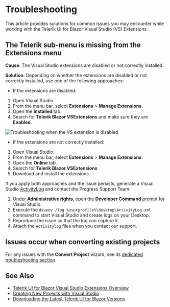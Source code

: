 
# Troubleshooting

This article provides solutions for common issues you may encounter while working with the Telerik UI for Blazor Visual Studio (VS) Extensions.

## The Telerik sub-menu is missing from the Extensions menu

**Cause**: The Visual Studio extensions are disabled or not correctly installed.

**Solution**: Depending on whether the extensions are disabled or not correctly installed, use one of the following approaches:

* If the extensions are disabled:

1. Open Visual Studio.
1. From the menu bar, select **Extensions** > **Manage Extensions**.
1. Open the **Installed** tab.
1. Search for **Telerik Blazor VSExtensions** and make sure they are **Enabled**.

![Troubleshooting when the VS extension is disabled](images/enable-extensions.png)

* If the extensions are not correctly installed:

1. Open Visual Studio.
1. From the menu bar, select **Extensions** > **Manage Extensions**.
1. Open the **Online** tab.
1. Search for **Telerik Blazor VSExtensions**
1. Download and install the extensions.

If you apply both approaches and the issue persists, generate a Visual Studio [ActivityLog](https://docs.microsoft.com/en-us/visualstudio/ide/reference/log-devenv-exe?view=vs-2019) and contact the Progress Support Team:

1. Under **Administrative rights**, open the [**Developer Command** prompt](https://docs.microsoft.com/en-us/dotnet/framework/tools/developer-command-prompt-for-vs) for Visual Studio.
1. Execute the `devenv /log %userprofile%\desktop\ActivityLog.xml` command to start Visual Studio and create logs on your Desktop.
1. Reproduce the issue so that the log can capture it.
1. Attach the `Activitylog` files when you contact our support.

## Issues occur when converting existing projects

For any issues with the **Convert Project** wizard, see its [dedicated troubleshooting section](slug:getting-started-vs-integration-convert-project#troubleshooting).

## See Also

* [Telerik UI for Blazor Visual Studio Extensions Overview](slug:getting-started-vs-integration-overview)
* [Creating New Projects with Visual Studio](slug:getting-started-vs-integration-new-project)
* [Downloading the Latest Telerik UI for Blazor Versions](slug:getting-started-vs-integration-latest-version)
